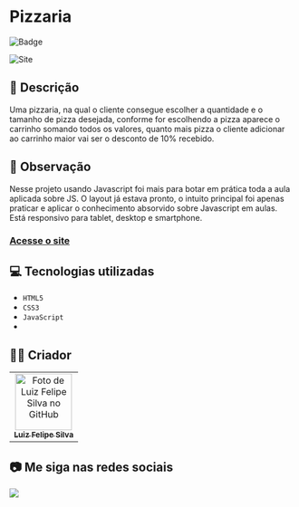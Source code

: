 # Pizzaria
![Badge](http://img.shields.io/static/v1?label=STATUS&message=CONCLUIDO&color=GREEN&style=for-the-badge)

<img src="https://github.com/luizfelipe9627/pizzaria-javascript/blob/master/assets/video/pizzaria.gif" alt="Site">

## 📄 Descrição
Uma pizzaria, na qual o cliente consegue escolher a quantidade e o tamanho de pizza desejada, conforme for escolhendo a pizza aparece o carrinho somando todos os valores, quanto mais pizza o cliente adicionar ao carrinho maior vai ser o desconto de 10% recebido.

## 📑 Observação
Nesse projeto usando Javascript foi mais para botar em prática toda a aula aplicada sobre JS. O layout já estava pronto, o intuito principal foi apenas praticar e aplicar o conhecimento absorvido sobre Javascript em aulas. Está responsivo para tablet, desktop e smartphone.

### <a href="https://luizfelipe9627-pizzaria.netlify.app">Acesse o site</a>

## 💻 Tecnologias utilizadas

- ``HTML5``
- ``CSS3``
- ``JavaScript``
- 
## 🧑‍💻 Criador

<table>
  <tr>
    <td align="center">
      <a href="https://github.com/luizfelipe9627">
        <img src="https://github.com/luizfelipe9627.png" width="100px;" alt="Foto de Luiz Felipe Silva no GitHub"/><br>
        <sub>
          <b>Luiz Felipe Silva</b>
        </sub>
      </a>
    </td>
  </tr>
</table>

## 📷 Me siga nas redes sociais<br>

<p align="left">
  <a href="https://www.linkedin.com/in/luizfelipe9627/" target="_blank"><img src="https://img.shields.io/badge/-LinkedIn-%230077B5?style=for-the-badge&logo=linkedin&logoColor=white"></a>
</p>

